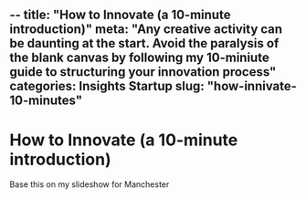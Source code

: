 --
title: "How to Innovate (a 10-minute introduction)"
meta: "Any creative activity can be daunting at the start.  Avoid the paralysis of the blank canvas by following my 10-miniute guide to structuring your innovation process"
categories: Insights Startup
slug: "how-innivate-10-minutes"
---

# How to Innovate (a 10-minute introduction)

Base this on my slideshow for Manchester

